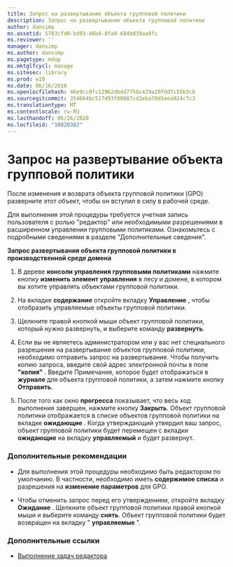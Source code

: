 ```yaml
---
title: Запрос на развертывание объекта групповой политики
description: Запрос на развертывание объекта групповой политики
author: dansimp
ms.assetid: 5783cfd0-bd93-46b4-8fa0-684bd39aa8fc
ms.reviewer: ''
manager: dansimp
ms.author: dansimp
ms.pagetype: mdop
ms.mktglfcycl: manage
ms.sitesec: library
ms.prod: w10
ms.date: 06/16/2016
ms.openlocfilehash: 46e9cc0fc12962dbdd7758c429a20fdd7c55b3cb
ms.sourcegitcommit: 354664bc527d93f80687cd2eba70d1eea024c7c3
ms.translationtype: MT
ms.contentlocale: ru-RU
ms.lasthandoff: 06/26/2020
ms.locfileid: "10820382"
---
```

# Запрос на развертывание объекта групповой политики


После изменения и возврата объекта групповой политики (GPO) разверните этот объект, чтобы он вступил в силу в рабочей среде.

Для выполнения этой процедуры требуется учетная запись пользователя с ролью "редактор" или необходимыми разрешениями в расширенном управлении групповыми политиками. Ознакомьтесь с подробными сведениями в разделе "Дополнительные сведения".

**Запрос развертывания объекта групповой политики в производственной среде домена**

1.  В дереве **консоли управления групповыми политиками** нажмите кнопку **изменить элемент управления** в лесу и домене, в котором вы хотите управлять объектами групповой политики.

2.  На вкладке **содержание** откройте вкладку **Управление** , чтобы отобразить управляемые объекты групповой политики.

3.  Щелкните правой кнопкой мыши объект групповой политики, который нужно развернуть, и выберите команду **развернуть**.

4.  Если вы не являетесь администратором или у вас нет специального разрешения на развертывание объектов групповой политики, необходимо отправить запрос на развертывание. Чтобы получить копию запроса, введите свой адрес электронной почты в поле **"копия"** . Введите Примечание, которое будет отображаться в **журнале** для объекта групповой политики, а затем нажмите кнопку **Отправить**.

5.  После того как окно **прогресса** показывает, что весь ход выполнения завершен, нажмите кнопку **Закрыть**. Объект групповой политики отображается в списке объектов групповой политики на вкладке **ожидающие** . Когда утверждающий утвердил ваш запрос, объект групповой политики будет перемещен с вкладки **ожидающие** на вкладку **управляемый** и будет развернут.

### Дополнительные рекомендации

-   Для выполнения этой процедуры необходимо быть редактором по умолчанию. В частности, необходимо иметь **содержимое списка** и разрешения на **изменение параметров** для GPO.

-   Чтобы отменить запрос перед его утверждением, откройте вкладку **Ожидание** . Щелкните объект групповой политики правой кнопкой мыши и выберите команду **снять**. Объект групповой политики будет возвращен на вкладку " **управляемые** ".

### Дополнительные ссылки

-   [Выполнение задач редактора](performing-editor-tasks-agpm40.md)

 

 





